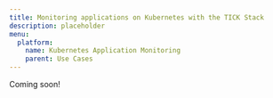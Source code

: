 ```yaml
---
title: Monitoring applications on Kubernetes with the TICK Stack
description: placeholder
menu:
  platform:
    name: Kubernetes Application Monitoring
    parent: Use Cases
---
```


Coming soon!
